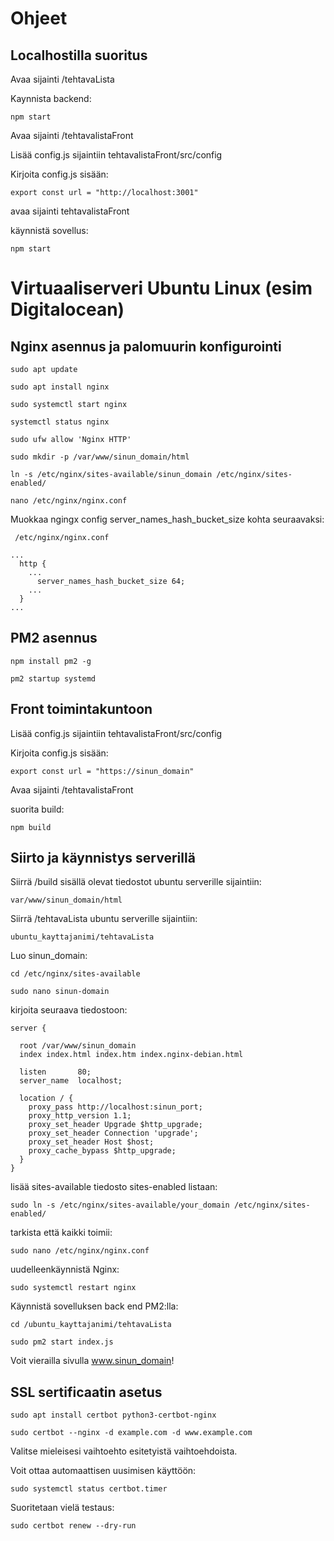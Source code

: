 # Ohjeet

## Localhostilla suoritus

Avaa sijainti /tehtavaLista

Kaynnista backend:

`npm start`

Avaa sijainti /tehtavalistaFront

Lisää config.js sijaintiin tehtavalistaFront/src/config

Kirjoita config.js sisään:

```
export const url = "http://localhost:3001"
```

avaa sijainti tehtavalistaFront

käynnistä sovellus:

`npm start`

# Virtuaaliserveri Ubuntu Linux (esim Digitalocean)

## Nginx asennus ja palomuurin konfigurointi

`sudo apt update`

`sudo apt install nginx`

`sudo systemctl start nginx`

`systemctl status nginx`

`sudo ufw allow 'Nginx HTTP'`

`sudo mkdir -p /var/www/sinun_domain/html`

`ln -s /etc/nginx/sites-available/sinun_domain /etc/nginx/sites-enabled/`

`nano /etc/nginx/nginx.conf`

Muokkaa ngingx config server_names_hash_bucket_size kohta seuraavaksi:

```
 /etc/nginx/nginx.conf

...
  http {
    ...
      server_names_hash_bucket_size 64;
    ...
  }
...
```

## PM2 asennus

`npm install pm2 -g`

`pm2 startup systemd`

## Front toimintakuntoon

Lisää config.js sijaintiin tehtavalistaFront/src/config

Kirjoita config.js sisään:

```
export const url = "https://sinun_domain"
```

Avaa sijainti /tehtavalistaFront

suorita build:

`npm build`

## Siirto ja käynnistys serverillä

Siirrä /build sisällä olevat tiedostot ubuntu serverille sijaintiin:

`var/www/sinun_domain/html`

Siirrä /tehtavaLista ubuntu serverille sijaintiin:

`ubuntu_kayttajanimi/tehtavaLista`

Luo sinun_domain:

`cd /etc/nginx/sites-available`

`sudo nano sinun-domain`

kirjoita seuraava tiedostoon:

```
server {

  root /var/www/sinun_domain
  index index.html index.htm index.nginx-debian.html

  listen       80;
  server_name  localhost;

  location / {
    proxy_pass http://localhost:sinun_port;
    proxy_http_version 1.1;
    proxy_set_header Upgrade $http_upgrade;
    proxy_set_header Connection 'upgrade';
    proxy_set_header Host $host;
    proxy_cache_bypass $http_upgrade;
  }
}
```

lisää sites-available tiedosto sites-enabled listaan:

`sudo ln -s /etc/nginx/sites-available/your_domain /etc/nginx/sites-enabled/`

tarkista että kaikki toimii:

`sudo nano /etc/nginx/nginx.conf`

uudelleenkäynnistä Nginx:

`sudo systemctl restart nginx`

Käynnistä sovelluksen back end PM2:lla:

`cd /ubuntu_kayttajanimi/tehtavaLista`

`sudo pm2 start index.js`

Voit vierailla sivulla www.sinun_domain!

## SSL sertificaatin asetus

`sudo apt install certbot python3-certbot-nginx`

`sudo certbot --nginx -d example.com -d www.example.com`

Valitse mieleisesi vaihtoehto esitetyistä vaihtoehdoista.

Voit ottaa automaattisen uusimisen käyttöön:

`sudo systemctl status certbot.timer`

Suoritetaan vielä testaus:

`sudo certbot renew --dry-run`
